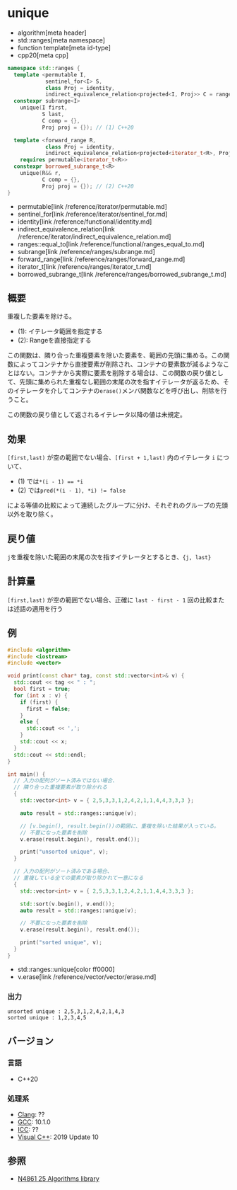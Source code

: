 # unique
* algorithm[meta header]
* std::ranges[meta namespace]
* function template[meta id-type]
* cpp20[meta cpp]

```cpp
namespace std::ranges {
  template <permutable I,
            sentinel_for<I> S,
            class Proj = identity,
            indirect_equivalence_relation<projected<I, Proj>> C = ranges::equal_to>
  constexpr subrange<I>
    unique(I first,
           S last,
           C comp = {},
           Proj proj = {}); // (1) C++20

  template <forward_range R,
            class Proj = identity,
            indirect_equivalence_relation<projected<iterator_t<R>, Proj>> C = ranges::equal_to>
    requires permutable<iterator_t<R>>
  constexpr borrowed_subrange_t<R>
    unique(R&& r,
           C comp = {},
           Proj proj = {}); // (2) C++20
}
```
* permutable[link /reference/iterator/permutable.md]
* sentinel_for[link /reference/iterator/sentinel_for.md]
* identity[link /reference/functional/identity.md]
* indirect_equivalence_relation[link /reference/iterator/indirect_equivalence_relation.md]
* ranges::equal_to[link /reference/functional/ranges_equal_to.md]
* subrange[link /reference/ranges/subrange.md]
* forward_range[link /reference/ranges/forward_range.md]
* iterator_t[link /reference/ranges/iterator_t.md]
* borrowed_subrange_t[link /reference/ranges/borrowed_subrange_t.md]


## 概要
重複した要素を除ける。

- (1): イテレータ範囲を指定する
- (2): Rangeを直接指定する

この関数は、隣り合った重複要素を除いた要素を、範囲の先頭に集める。この関数によってコンテナから直接要素が削除され、コンテナの要素数が減るようなことはない。コンテナから実際に要素を削除する場合は、この関数の戻り値として、先頭に集められた重複なし範囲の末尾の次を指すイテレータが返るため、そのイテレータを介してコンテナの`erase()`メンバ関数などを呼び出し、削除を行うこと。

この関数の戻り値として返されるイテレータ以降の値は未規定。


## 効果
`[first,last)` が空の範囲でない場合、`[first + 1,last)` 内のイテレータ `i` について、

- (1) では`*(i - 1) == *i`
- (2) では`pred(*(i - 1), *i) != false`

による等値の比較によって連続したグループに分け、それぞれのグループの先頭以外を取り除く。


## 戻り値
`j`を重複を除いた範囲の末尾の次を指すイテレータとするとき、`{j, last}`


## 計算量
`[first,last)` が空の範囲でない場合、正確に `last - first - 1` 回の比較または述語の適用を行う


## 例
```cpp example
#include <algorithm>
#include <iostream>
#include <vector>

void print(const char* tag, const std::vector<int>& v) {
  std::cout << tag << " : ";
  bool first = true;
  for (int x : v) {
    if (first) {
      first = false;
    }
    else {
      std::cout << ',';
    }
    std::cout << x;
  }
  std::cout << std::endl;
}

int main() {
  // 入力の配列がソート済みではない場合、
  // 隣り合った重複要素が取り除かれる
  {
    std::vector<int> v = { 2,5,3,3,1,2,4,2,1,1,4,4,3,3,3 };

    auto result = std::ranges::unique(v);

    // [v.begin(), result.begin())の範囲に、重複を除いた結果が入っている。
    // 不要になった要素を削除
    v.erase(result.begin(), result.end());

    print("unsorted unique", v);
  }

  // 入力の配列がソート済みである場合、
  // 重複している全ての要素が取り除かれて一意になる
  {
    std::vector<int> v = { 2,5,3,3,1,2,4,2,1,1,4,4,3,3,3 };

    std::sort(v.begin(), v.end());
    auto result = std::ranges::unique(v);

    // 不要になった要素を削除
    v.erase(result.begin(), result.end());

    print("sorted unique", v);
  }
}
```
* std::ranges::unique[color ff0000]
* v.erase[link /reference/vector/vector/erase.md]

### 出力
```
unsorted unique : 2,5,3,1,2,4,2,1,4,3
sorted unique : 1,2,3,4,5
```

## バージョン
### 言語
- C++20

### 処理系
- [Clang](/implementation.md#clang): ??
- [GCC](/implementation.md#gcc): 10.1.0
- [ICC](/implementation.md#icc): ??
- [Visual C++](/implementation.md#visual_cpp): 2019 Update 10

## 参照
- [N4861 25 Algorithms library](https://timsong-cpp.github.io/cppwp/n4861/algorithms)
